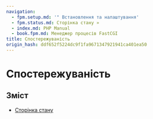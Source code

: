 ```yaml
---
navigation:
  - fpm.setup.md: '" Встановлення та налаштування'
  - fpm.status.md: Сторінка стану »
  - index.md: PHP Manual
  - book.fpm.md: Менеджер процесів FastCGI
title: Спостережуваність
origin_hash: ddf652f5224dc9f1fa9671347921941ca401ea50
---
```

# Спостережуваність

## Зміст

-   [Сторінка стану](fpm.status.md)
